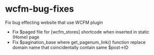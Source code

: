 # wcfm-bug-fixes
Fix bug effecting website that use WCFM plugin
- Fix $paged file for [wcfm_stores] shortcode when inserted in static (Home) page
- Fix $pagination_base where get_pagenum_link() function replace domain name that coincidentally contain same $post->ID
